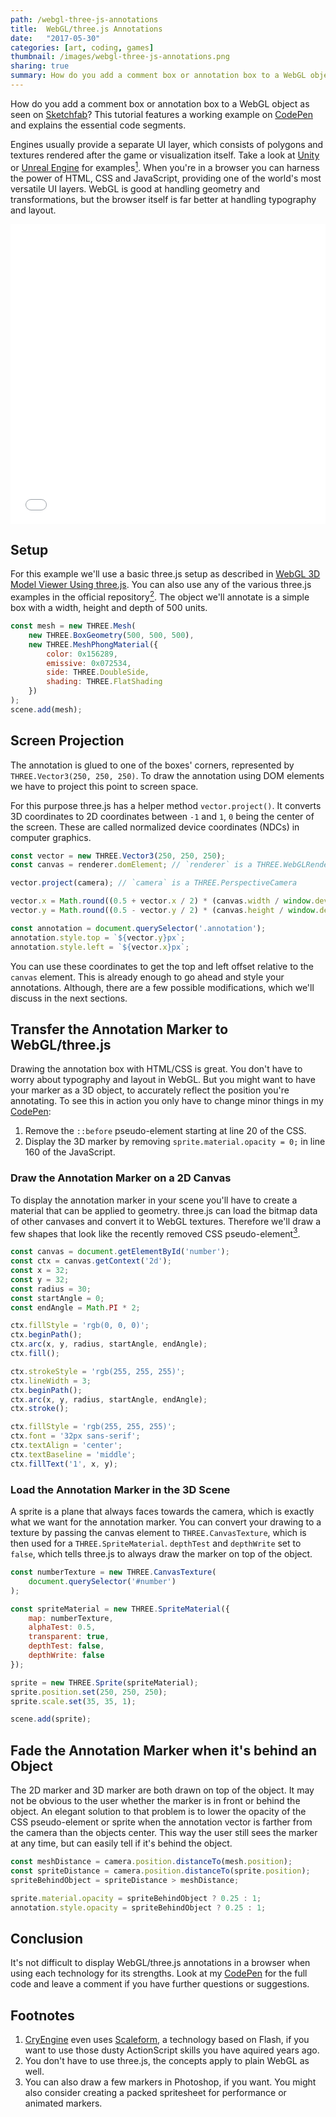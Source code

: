 ```yaml
---
path: /webgl-three-js-annotations
title:  WebGL/three.js Annotations
date:   "2017-05-30"
categories: [art, coding, games]
thumbnail: /images/webgl-three-js-annotations.png
sharing: true
summary: How do you add a comment box or annotation box to a WebGL object as seen on Sketchfab? This tutorial features a working example on CodePen and explains the essential code segments.
---
```


How do you add a comment box or annotation box to a WebGL object as seen on [Sketchfab][Dodo]? This tutorial features a working example on [CodePen] and explains the essential code segments.

Engines usually provide a separate UI layer, which consists of polygons and textures rendered after the game or visualization itself. Take a look at [Unity] or [Unreal Engine] for examples[<sup>1</sup>](#1). When you're in a browser you can harness the power of HTML, CSS and JavaScript, providing one of the world's most versatile UI layers. WebGL is good at handling geometry and transformations, but the browser itself is far better at handling typography and layout.

<iframe height='480' scrolling='no' title='WebGL Annotations (three.js)' src='//codepen.io/Lorti/embed/Vbppap/?height=480&theme-id=0&default-tab=result&embed-version=2' frameborder='no' allowtransparency='true' allowfullscreen='true' style='width: 100%;'>See the Pen <a href='https://codepen.io/Lorti/pen/Vbppap/'>WebGL Annotations (three.js)</a> by Manuel Wieser (<a href='https://codepen.io/Lorti'>@Lorti</a>) on <a href='https://codepen.io'>CodePen</a>.
</iframe>

## Setup

For this example we'll use a basic three.js setup as described in [WebGL 3D Model Viewer Using three.js]. You can also use any of the various three.js examples in the official repository[<sup>2</sup>](#2). The object we'll annotate is a simple box with a width, height and depth of 500 units.

``` js
const mesh = new THREE.Mesh(
    new THREE.BoxGeometry(500, 500, 500),
    new THREE.MeshPhongMaterial({
        color: 0x156289,
        emissive: 0x072534,
        side: THREE.DoubleSide,
        shading: THREE.FlatShading
    })
);
scene.add(mesh);
```

## Screen Projection

The annotation is glued to one of the boxes' corners, represented by `THREE.Vector3(250, 250, 250)`. To draw the annotation using DOM elements we have to project this point to screen space.

For this purpose three.js has a helper method `vector.project()`. It converts 3D coordinates to 2D coordinates between `-1` and `1`, `0` being the center of the screen. These are called normalized device coordinates (NDCs) in computer graphics.

``` js
const vector = new THREE.Vector3(250, 250, 250);
const canvas = renderer.domElement; // `renderer` is a THREE.WebGLRenderer

vector.project(camera); // `camera` is a THREE.PerspectiveCamera

vector.x = Math.round((0.5 + vector.x / 2) * (canvas.width / window.devicePixelRatio));
vector.y = Math.round((0.5 - vector.y / 2) * (canvas.height / window.devicePixelRatio));

const annotation = document.querySelector('.annotation');
annotation.style.top = `${vector.y}px`;
annotation.style.left = `${vector.x}px`;
```

You can use these coordinates to get the top and left offset relative to the `canvas` element. This is already enough to go ahead and style your annotations. Although, there are a few possible modifications, which we'll discuss in the next sections.

## Transfer the Annotation Marker to WebGL/three.js

Drawing the annotation box with HTML/CSS is great. You don't have to worry about typography and layout in WebGL. But you might want to have your marker as a 3D object, to accurately reflect the position you're annotating. To see this in action you only have to change minor things in my [CodePen]:

1. Remove the `::before` pseudo-element starting at line 20 of the CSS.
2. Display the 3D marker by removing `sprite.material.opacity = 0;` in line 160 of the JavaScript.

### Draw the Annotation Marker on a 2D Canvas

To display the annotation marker in your scene you'll have to create a material that can be applied to geometry. three.js can load the bitmap data of other canvases and convert it to WebGL textures. Therefore we'll draw a few shapes that look like the recently removed CSS pseudo-element[<sup>3</sup>](#3).

``` js
const canvas = document.getElementById('number');
const ctx = canvas.getContext('2d');
const x = 32;
const y = 32;
const radius = 30;
const startAngle = 0;
const endAngle = Math.PI * 2;

ctx.fillStyle = 'rgb(0, 0, 0)';
ctx.beginPath();
ctx.arc(x, y, radius, startAngle, endAngle);
ctx.fill();

ctx.strokeStyle = 'rgb(255, 255, 255)';
ctx.lineWidth = 3;
ctx.beginPath();
ctx.arc(x, y, radius, startAngle, endAngle);
ctx.stroke();

ctx.fillStyle = 'rgb(255, 255, 255)';
ctx.font = '32px sans-serif';
ctx.textAlign = 'center';
ctx.textBaseline = 'middle';
ctx.fillText('1', x, y);
```

### Load the Annotation Marker in the 3D Scene

A sprite is a plane that always faces towards the camera, which is exactly what we want for the annotation marker. You can convert your drawing to a texture by passing the canvas element to `THREE.CanvasTexture`, which is then used for a `THREE.SpriteMaterial`. `depthTest` and `depthWrite` set to `false`, which tells three.js to always draw the marker on top of the object.

``` js
const numberTexture = new THREE.CanvasTexture(
    document.querySelector('#number')
);

const spriteMaterial = new THREE.SpriteMaterial({
    map: numberTexture,
    alphaTest: 0.5,
    transparent: true,
    depthTest: false,
    depthWrite: false
});

sprite = new THREE.Sprite(spriteMaterial);
sprite.position.set(250, 250, 250);
sprite.scale.set(35, 35, 1);

scene.add(sprite);
```

## Fade the Annotation Marker when it's behind an Object

The 2D marker and 3D marker are both drawn on top of the object. It may not be obvious to the user whether the marker is in front or behind the object. An elegant solution to that problem is to lower the opacity of the CSS pseudo-element or sprite when the annotation vector is farther from the camera than the objects center. This way the user still sees the marker at any time, but can easily tell if it's behind the object.

``` js
const meshDistance = camera.position.distanceTo(mesh.position);
const spriteDistance = camera.position.distanceTo(sprite.position);
spriteBehindObject = spriteDistance > meshDistance;

sprite.material.opacity = spriteBehindObject ? 0.25 : 1;
annotation.style.opacity = spriteBehindObject ? 0.25 : 1;
```

## Conclusion

It's not difficult to display WebGL/three.js annotations in a browser when using each technology for its strengths. Look at my [CodePen] for the full code and leave a comment if you have further questions or suggestions.

## Footnotes

1. <a name="1"></a>[CryEngine] even uses [Scaleform], a technology based on Flash, if you want to use those dusty ActionScript skills you have aquired years ago.
1. <a name="3"></a>You don't have to use three.js, the concepts apply to plain WebGL as well.
1. <a name="2"></a>You can also draw a few markers in Photoshop, if you want. You might also consider creating a packed spritesheet for performance or animated markers.

[Dodo]: https://sketchfab.com/models/ad10226b4f7a451ea23920a556c72a90
[CodePen]: http://codepen.io/Lorti/pen/Vbppap/
[Unity]: https://docs.unity3d.com/Manual/UISystem.html
[Unreal Engine]: https://docs.unrealengine.com/latest/INT/Engine/UMG/
[CryEngine]: http://docs.cryengine.com/display/SDKDOC4/User+Interface
[Scaleform]: https://www.autodesk.com/products/scaleform/overview
[WebGL 3D Model Viewer Using three.js]: https://manu.ninja/webgl-3d-model-viewer-using-three-js
